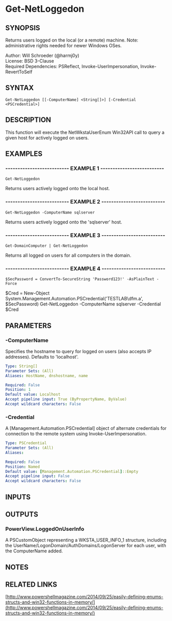 # Get-NetLoggedon

## SYNOPSIS
Returns users logged on the local (or a remote) machine.
Note: administrative rights needed for newer Windows OSes.

Author: Will Schroeder (@harmj0y)  
License: BSD 3-Clause  
Required Dependencies: PSReflect, Invoke-UserImpersonation, Invoke-RevertToSelf

## SYNTAX

```
Get-NetLoggedon [[-ComputerName] <String[]>] [-Credential <PSCredential>]
```

## DESCRIPTION
This function will execute the NetWkstaUserEnum Win32API call to query
a given host for actively logged on users.

## EXAMPLES

### -------------------------- EXAMPLE 1 --------------------------
```
Get-NetLoggedon
```

Returns users actively logged onto the local host.

### -------------------------- EXAMPLE 2 --------------------------
```
Get-NetLoggedon -ComputerName sqlserver
```

Returns users actively logged onto the 'sqlserver' host.

### -------------------------- EXAMPLE 3 --------------------------
```
Get-DomainComputer | Get-NetLoggedon
```

Returns all logged on users for all computers in the domain.

### -------------------------- EXAMPLE 4 --------------------------
```
$SecPassword = ConvertTo-SecureString 'Password123!' -AsPlainText -Force
```

$Cred = New-Object System.Management.Automation.PSCredential('TESTLAB\dfm.a', $SecPassword)
Get-NetLoggedon -ComputerName sqlserver -Credential $Cred

## PARAMETERS

### -ComputerName
Specifies the hostname to query for logged on users (also accepts IP addresses).
Defaults to 'localhost'.

```yaml
Type: String[]
Parameter Sets: (All)
Aliases: HostName, dnshostname, name

Required: False
Position: 1
Default value: Localhost
Accept pipeline input: True (ByPropertyName, ByValue)
Accept wildcard characters: False
```

### -Credential
A \[Management.Automation.PSCredential\] object of alternate credentials
for connection to the remote system using Invoke-UserImpersonation.

```yaml
Type: PSCredential
Parameter Sets: (All)
Aliases: 

Required: False
Position: Named
Default value: [Management.Automation.PSCredential]::Empty
Accept pipeline input: False
Accept wildcard characters: False
```

## INPUTS

## OUTPUTS

### PowerView.LoggedOnUserInfo

A PSCustomObject representing a WKSTA_USER_INFO_1 structure, including
the UserName/LogonDomain/AuthDomains/LogonServer for each user, with the ComputerName added.

## NOTES

## RELATED LINKS

[http://www.powershellmagazine.com/2014/09/25/easily-defining-enums-structs-and-win32-functions-in-memory/](http://www.powershellmagazine.com/2014/09/25/easily-defining-enums-structs-and-win32-functions-in-memory/)


